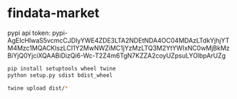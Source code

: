 # findata-market

pypi api token: pypi-AgEIcHlwaS5vcmcCJDIyYWE4ZDE3LTA2NDEtNDA4OC04MDAzLTdkYjhjYTM4Mzc1MQACKlszLCI1Y2MwNWZiMC1jYzMzLTQ3M2YtYWIxNC0wMjBkMzBiYjQ0YjciXQAABiDizQi6-Wc-T2Z4m6TgN7KZZA2coyUZpsuLYOlbpArUZg
```bash
pip install setuptools wheel twine
python setup.py sdist bdist_wheel

twine upload dist/*

```